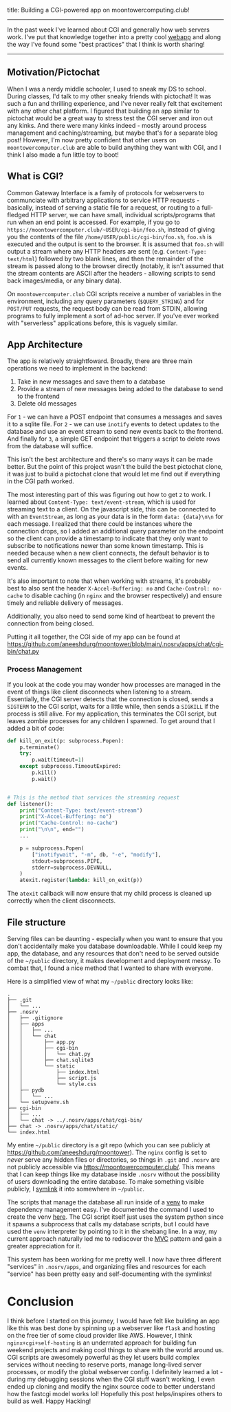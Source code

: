 title: Building a CGI-powered app on moontowercomputing.club!

---

In the past week I've learned about CGI and generally how web servers work. I've
put that knowledge together into a pretty cool [webapp](/~aneesh/chat) and along
the way I've found some "best practices" that I think is worth sharing!

---

## Motivation/Pictochat

When I was a nerdy middle schooler, I used to sneak my DS to school. During
classes, I'd talk to my other sneaky friends with pictochat! It was such a fun
and thrilling experience, and I've never really felt that excitement with any
other chat platform. I figured that building an app similar to pictochat would
be a great way to stress test the CGI server and iron out any kinks. And there
were many kinks indeed - mostly around process management and caching/streaming,
but maybe that's for a separate blog post! However, I'm now pretty confident
that other users on `moontowercomputer.club` are able to build anything they
want with CGI, and I think I also made a fun little toy to boot!

## What is CGI?

Common Gateway Interface is a family of protocols for webservers to communciate
with arbitrary applications to service HTTP requests - basically, instead of
serving a static file for a request, or routing to a full-fledged HTTP server,
we can have small, individual scripts/programs that run when an end point is
accessed. For example, if you go to
`https://moontowercomputer.club/~USER/cgi-bin/foo.sh`, instead of giving you the
contents of the file `/home/USER/public/cgi-bin/foo.sh`, `foo.sh` is executed
and the output is sent to the browser. It is assumed that `foo.sh` will output a
stream where any HTTP headers are sent (e.g. `Content-Type: text/html`) followed
by two blank lines, and then the remainder of the stream is passed along to the
browser directly (notably, it isn't assumed that the stream contents are ASCII
after the headers - allowing scripts to send back images/media, or any binary
data).

On `moontowercomputer.club` CGI scripts receive a number of variables in the
environment, including any query parameters (`$QUERY_STRING`) and for `POST/PUT`
requests, the request body can be read from STDIN, allowing programs to fully
implement a sort of ad-hoc server. If you've ever worked with "serverless"
applications before, this is vaguely similar.

## App Architecture

The app is relatively straightfoward. Broadly, there are three main operations
we need to implement in the backend:

1. Take in new messages and save them to a database
2. Provide a stream of new messages being added to the database to send to the
  frontend
3. Delete old messages

For `1` - we can have a POST endpoint that consumes a messages and saves it to a
sqlite file. For `2` - we can use `inotify` events to detect updates to the
database and use an event stream to send new events back to the frontend. And
finally for `3`, a simple GET endpoint that triggers a script to delete rows
from the database will suffice.

This isn't the best architecture and there's so many ways it can be made better.
But the point of this project wasn't the build the best pictochat clone, it was
just to build a pictochat clone that would let me find out if everything in the
CGI path worked.

The most interesting part of this was figuring out how to get `2` to work. I
learned about `Content-Type: text/event-stream`, which is used for streaming
text to a client. On the javascript side, this can be connected to with an
`EventStream`, as long as your data is in the form `data: {data}\n\n` for
each message. I realized that there could be instances where the connection
drops, so I added an additional query parameter on the endpoint so the client
can provide a timestamp to indicate that they only want to subscribe to
notifications newer than some known timestamp. This is needed because when a new
client connects, the default behavior is to send all currently known messages to
the client before waiting for new events.

It's also important to note that when working with streams, it's probably best
to also sent the header `X-Accel-Buffering: no` and `Cache-Control: no-cache` to
disable caching (in `nginx` and the browser respectively) and ensure timely and
reliable delivery of messages.

Additionally, you also need to send some kind of heartbeat to prevent the
connection from being closed.

Putting it all together, the CGI side of my app can be found at <https://github.com/aneeshdurg/moontower/blob/main/.nosrv/apps/chat/cgi-bin/chat.py>

### Process Management

If you look at the code you may wonder how processes are managed in the event of
things like client disconnects when listening to a stream. Essentially, the CGI
server detects that the connection is closed, sends a `SIGTERM` to the CGI
script, waits for a little while, then sends a `SIGKILL` if the process is still
alive. For my application, this terminates the CGI script, but leaves zombie
processes for any children I spawned. To get around that I added a bit of code:

```python
def kill_on_exit(p: subprocess.Popen):
    p.terminate()
    try:
        p.wait(timeout=1)
    except subprocess.TimeoutExpired:
        p.kill()
        p.wait()


# This is the method that services the streaming request
def listener():
    print("Content-Type: text/event-stream")
    print("X-Accel-Buffering: no")
    print("Cache-Control: no-cache")
    print("\n\n", end="")
    ...

    p = subprocess.Popen(
        ["inotifywait", "-m", db, "-e", "modify"],
        stdout=subprocess.PIPE,
        stderr=subprocess.DEVNULL,
    )
    atexit.register(lambda: kill_on_exit(p))

```

The `atexit` callback will now ensure that my child process is cleaned up
correctly when the client disconnects.

## File structure

Serving files can be daunting - especially when you want to ensure that you
don't accidentally make you database downloadable. While I could keep my app,
the database, and any resources that don't need to be served outside of the
`~/public` directory, it makes development and deployment messy. To combat that,
I found a nice method that I wanted to share with everyone.

Here is a simplified view of what my `~/public` directory looks like:

```tree
.
├── .git
│   └── ...
├── .nosrv
│   ├── .gitignore
│   ├── apps
│   │   ├── ...
│   │   └── chat
│   │       ├── app.py
│   │       ├── cgi-bin
│   │       │   └── chat.py
│   │       ├── chat.sqlite3
│   │       └── static
│   │           ├── index.html
│   │           ├── script.js
│   │           └── style.css
│   ├── pydb
│   │   └── ...
│   └── setupvenv.sh
├── cgi-bin
│   ├── ...
│   └── chat -> ../.nosrv/apps/chat/cgi-bin/
├── chat -> .nosrv/apps/chat/static/
└── index.html
```

My entire `~/public` directory is a git repo (which you can see publicly at
<https://github.com/aneeshdurg/moontower>). The `nginx` config is set to _never_
serve any hidden files or directories, so things in `.git` and `.nosrv` are not
publicly accessible via <https://moontowercomputer.club/>. This means that I can
keep things like my database inside `.nosrv` without the possibility of users
downloading the entire database. To make something visible publicly, I
[symlink](https://en.wikipedia.org/wiki/Symbolic_link) it into somewhere in
`~/public`.

The scripts that manage the database all run inside of a
[venv](https://docs.python.org/3/library/venv.html) to make dependency
management easy. I've documented the command I used to create the venv
[here](https://github.com/aneeshdurg/moontower/blob/main/.nosrv/setupvenv.sh).
The CGI script itself just uses the system python since it spawns a subprocess
that calls my database scripts, but I could have used the `venv` interpreter by
pointing to it in the shebang line. In a way, my current approach naturally
led me to rediscover the
[MVC](https://developer.mozilla.org/en-US/docs/Glossary/MVC) pattern and gain a
greater appreciation for it.

This system has been working for me pretty well. I now have three different
"services" in `.nosrv/apps`, and organizing files and resources for each
"service" has been pretty easy and self-documenting with the symlinks!

# Conclusion

I think before I started on this journey, I would have felt like building an
app like this was best done by spinning up a webserver like `flask` and hosting
on the free tier of some cloud provider like AWS. However, I think
`nginx+cgi+self-hosting` is an underrated approach for building fun weekend
projects and making cool things to share with the world around us. CGI scripts
are awesomely powerful as they let users build complex services without needing
to reserve ports, manage long-lived server processes, or modify the global
webserver config. I definitely learned a lot - during my debugging sessions when
the CGI stuff wasn't working, I even ended up cloning and modify the nginx
source code to better understand how the fastcgi model works lol! Hopefully this
post helps/inspires others to build as well. Happy Hacking!
